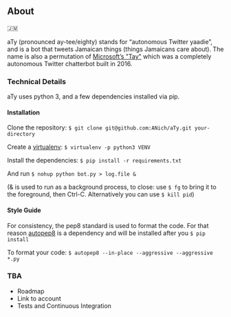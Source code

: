 ## About 

🇯🇲

aTy (pronounced ay-tee/eighty) stands for “autonomous Twitter yaadie”, and is a bot that tweets Jamaican things (things Jamaicans care about). 
The name is also a permutation of [Microsoft’s "Tay"](https://en.wikipedia.org/wiki/Tay_(bot)) which was a completely autonomous 
Twitter chatterbot built in 2016. 

### Technical Details

aTy uses python 3, and a few dependencies installed via pip. 

#### Installation 

Clone the repository: `$ git clone git@github.com:ANich/aTy.git your-directory`

Create a [virtualenv](http://docs.python-guide.org/en/latest/dev/virtualenvs/): `$ virtualenv -p python3 VENV`

Install the dependencies: `$ pip install -r requirements.txt`

And run  `$ nohup python bot.py > log.file &`

(& is used to run as a background process, to close: use `$ fg` to bring it to the foreground, then Ctrl-C. Alternatively you can use `$ kill pid`)

#### Style Guide

For consistency, the pep8 standard is used to format the code. For that reason [autopep8](https://pypi.python.org/pypi/autopep8) is a dependency
and will be installed after you `$ pip install`

To format your code: `$ autopep8 --in-place --aggressive --aggressive *.py`

### TBA
- Roadmap
- Link to account
- Tests and Continuous Integration
